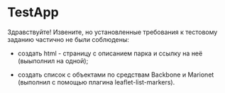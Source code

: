 # TestApp

Здравствуйте! Извените, но установленные требования к тестовому заданию частично не были соблюдены: 

- создать html - страницу с описанием парка и ссылку на неё (выыполнил на одной);

- создать список с объектами по средствам Backbone и Marionet (выполнил с помощью плагина leaflet-list-markers). 
